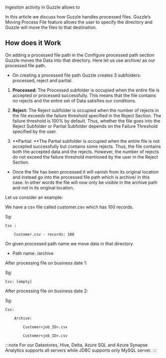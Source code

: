 Ingestion activity in Guzzle allows to 

In this article we discuss how Guzzle handles processed files. Guzzle’s Moving Process File feature allows the user to specify the directory and Guzzle will move the files to that destination.  

## How does it Work

On adding a processed file path in the Configure processed path section Guzzle moves the Data into that directory.  Here let us use archive/ as our processed file path. 

* On creating a processed file path Guzzle creates 3 subfolders: processed, reject and partial.

1. **Processed:** The Processed subfolder is occupied when the entire file is accepted or processed successfully. This means that the file contains no rejects and the entire set of Data satisfies our conditions.

2. **Reject:** The Reject subfolder is occupied when the number of rejects in the file exceeds the failure threshold specified in the Reject Section. The failure threshold is 100% by default. Thus, whether the file goes into the Reject Subfolder or Partial Subfolder depends on the Failure Threshold specified by the user.

3. **Partial: **The Partial subfolder is occupied when the entire file is not accepted successfully but contains some rejects. Thus, the file contains both the accepted data and the rejects. However, the number of rejects do not exceed the failure threshold mentioned by the user in the Reject Section.

* Once the file has been processed it will vanish from its original location and instead go into the processed file path which is archive/ in this case. In other words the file will now only be visible in the archive path and not in its original location.

Let us consider an example:

We have a csv file called customer.csv which has 100 records.

Sg: 

    Csv :

        Customer.csv - records: 100

On given processed path name we move data in that directory

* Path name: /archive

After processing file on business date 1:

 

 Sg:

	Csv: [empty]

After processing file on business date 2:

Sg: 

	Csv: 

		Archive:

			Customer<job_ID>.csv 

			Customer<job_ID>.csv

:::note 
For our Datastores, Hive, Delta, Azure SQL and Azure Synapse Analytics supports all servers while JDBC supports only MySQL server.
:::
      

